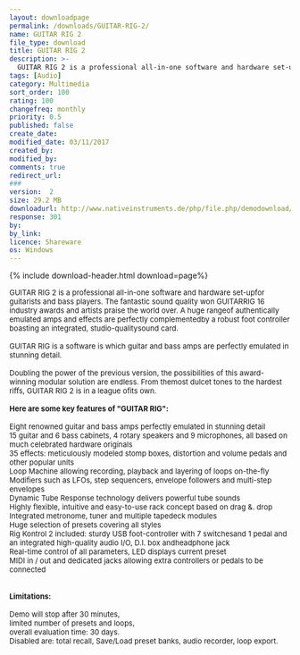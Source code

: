 ```yaml
---
layout: downloadpage
permalink: /downloads/GUITAR-RIG-2/
name: GUITAR RIG 2
file_type: download
title: GUITAR RIG 2
description: >-
  GUITAR RIG 2 is a professional all-in-one software and hardware set-up for guitarists and bass players
tags: [Audio]
category: Multimedia
sort_order: 100
rating: 100
changefreq: monthly
priority: 0.5
published: false
create_date:
modified_date: 03/11/2017
created_by:
modified_by:
comments: true
redirect_url:
###
version:  2
size: 29.2 MB
downloadurl: http://www.nativeinstruments.de/php/file.php/demodownload/1552936/demos/Guitar_Rig_2_Demo_Win.zip
response: 301
by:
by_link:
licence: Shareware
os: Windows
---
```


{% include download-header.html download=page%}

<p style="fix-download-text !important">
<p><font size="2"><p>GUITAR RIG 2 is a professional all-in-one software and hardware set-upfor guitarists and bass players. The fantastic sound quality won GUITARRIG 16 industry awards and artists praise the world over. A huge rangeof authentically emulated amps and effects are perfectly complementedby a robust foot controller boasting an integrated, studio-qualitysound card. <br />
<br />
GUITAR RIG is a software is which guitar and bass amps are perfectly emulated in stunning detail.<br />
<br />
Doubling the power of the previous version, the possibilities of this award-winning modular solution are endless. From themost dulcet tones to the hardest riffs, GUITAR RIG 2 is in a league ofits own.<br />
<br />
<span><strong>Here are some key features of "GUITAR RIG":</strong></span><br />
<br />
Eight renowned guitar and bass amps perfectly emulated in stunning detail <br />
15 guitar and 6 bass cabinets, 4 rotary speakers and 9 microphones, all based on much celebrated hardware originals <br />
35 effects: meticulously modeled stomp boxes, distortion and volume pedals and other popular units <br />
Loop Machine allowing recording, playback and layering of loops on-the-fly <br />
Modifiers such as LFOs, step sequencers, envelope followers and multi-step envelopes <br />
Dynamic Tube Response technology delivers powerful tube sounds <br />
Highly flexible, intuitive and easy-to-use rack concept based on drag &amp;. drop <br />
Integrated metronome, tuner and multiple tapedeck modules <br />
Huge selection of presets covering all styles <br />
Rig Kontrol 2 included: sturdy USB foot-controller with 7 switchesand 1 pedal and an integrated high-quality audio I/O, D.I. box andheadphone jack <br />
Real-time control of all parameters, LED displays current preset <br />
MIDI in / out and dedicated jacks allowing extra controllers or pedals to be connected <br />
<br />
<br />
<span><strong>Limitations:</strong></span><br />
<br />
Demo will stop after 30 minutes, <br />
limited number of presets and loops, <br />
overall evaluation time: 30 days. <br />
Disabled are: total recall, Save/Load preset banks, audio recorder, loop export.</p></p></p>
